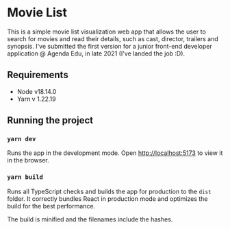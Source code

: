 # Movie List

This is a simple movie list visualization web app that allows the user to search for movies and read their details, such as cast, director, trailers and synopsis. I've submitted the first version for a junior front-end developer application @ Agenda Edu, in late 2021 (I've landed the job :D). 

## Requirements

- Node v18.14.0
- Yarn v 1.22.19

## Running the project

### `yarn dev`

Runs the app in the development mode.
Open [http://localhost:5173](http://localhost:5173) to view it in the browser.

### `yarn build`

Runs all TypeScript checks and builds the app for production to the `dist` folder.
It correctly bundles React in production mode and optimizes the build for the best performance.

The build is minified and the filenames include the hashes.
